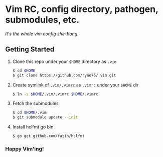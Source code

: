 # Vim RC, config directory, pathogen, submodules, etc.
_It's the whole vim config she-bang._

## Getting Started

1. Clone this repo under your `$HOME` directory as `.vim`
    ```bash
    $ cd $HOME
    $ git clone https://github.com/ryno75/.vim.git
    ```

1. Create symlink of `.vim/.vimrc` as `.vimrc` under your `$HOME` dir
    ```bash
    $ ln -s $HOME/.vim/.vimrc $HOME/.vimrc
    ```

1. Fetch the submodules
    ```bash
    $ cd $HOME/.vim
    $ git submodule update --init
    ```

1. Install hclfmt go bin
    ```bash
    $ go get github.com/fatih/hclfmt
    ```

### Happy Vim'ing!
